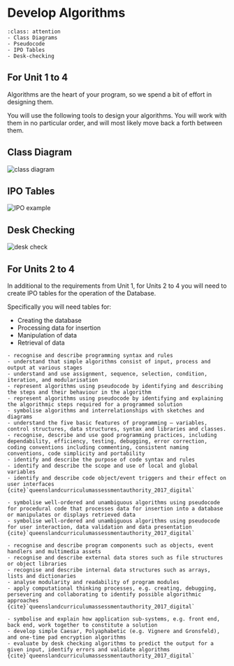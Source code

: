 # Develop Algorithms

```{admonition} Tools used:
:class: attention
- Class Diagrams
- Pseudocode
- IPO Tables
- Desk-checking
```

## For Unit 1 to 4

Algorithms are the heart of your program, so we spend a bit of effort in designing them.

You will use the following tools to design your algorithms. You will work with them in no particular order, and will most likely move back a forth between them.

## Class Diagram

![class diagram](./assets/class_diagram.png)

## IPO Tables

![IPO example](./assets/ipo_example.png)

## Desk Checking

![desk check](./assets/desk_check_1.png)

## For Units 2 to 4

In additional to the requirements from Unit 1, for Units 2 to 4 you will need to create IPO tables for the operation of the Database.

Specifically you will need tables for:

- Creating the database
- Processing data for insertion
- Manipulation of data
- Retrieval of data

```{admonition} Unit 1 subject matter covered:
- recognise and describe programming syntax and rules
- understand that simple algorithms consist of input, process and output at various stages
- understand and use assignment, sequence, selection, condition, iteration, and modularisation
- represent algorithms using pseudocode by identifying and describing the steps and their behaviour in the algorithm
- represent algorithms using pseudocode by identifying and explaining the algorithmic steps required for a programmed solution
- symbolise algorithms and interrelationships with sketches and diagrams
- understand the five basic features of programming – variables, control structures, data structures, syntax and libraries and classes.
- recognise, describe and use good programming practices, including dependability, efficiency, testing, debugging, error correction, coding conventions including commenting, consistent naming conventions, code simplicity and portability
- identify and describe the purpose of code syntax and rules
- identify and describe the scope and use of local and global variables
- identify and describe code object/event triggers and their effect on user interfaces
{cite}`queenslandcurriculumassessmentauthority_2017_digital`
```

```{admonition} Unit 2 subject matter covered:
- symbolise well-ordered and unambiguous algorithms using pseudocode for procedural code that processes data for insertion into a database or manipulates or displays retrieved data
- symbolise well-ordered and unambiguous algorithms using pseudocode for user interaction, data validation and data presentation
{cite}`queenslandcurriculumassessmentauthority_2017_digital`
```

```{admonition} Unit 3 subject matter covered:
- recognise and describe program components such as objects, event handlers and multimedia assets 
- recognise and describe external data stores such as file structures or object libraries
- recognise and describe internal data structures such as arrays, lists and dictionaries
- analyse modularity and readability of program modules
- apply computational thinking processes, e.g. creating, debugging, persevering and collaborating to identify possible algorithmic approaches
{cite}`queenslandcurriculumassessmentauthority_2017_digital`
```

```{admonition} Unit 4 subject matter covered:
- symbolise and explain how application sub-systems, e.g. front end, back end, work together to constitute a solution
- develop simple Caesar, Polyaphabetic (e.g. Vignere and Gronsfeld), and one-time pad encryption algorithms
- evaluate by desk checking algorithms to predict the output for a given input, identify errors and validate algorithms
{cite}`queenslandcurriculumassessmentauthority_2017_digital`
```
